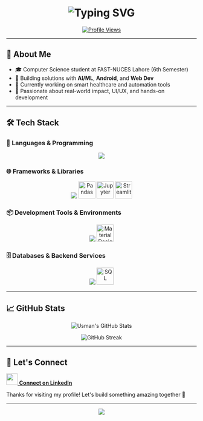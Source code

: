 <h1 align="center">
  <img src="https://readme-typing-svg.demolab.com?font=Fira+Code&weight=500&size=28&pause=1000&color=1F75FE&center=true&vCenter=true&width=600&lines=Hi%2C+I'm+Usman+Zafar+%F0%9F%91%8B;ML+Developer+%7C+Android+Dev+%7C+Web+Dev;Let's+Build+Together!+%F0%9F%9A%80" alt="Typing SVG" />
</h1>

<p align="center">
  <a href="https://github.com/syed-muhammad-usman-zafar">
    <img src="https://komarev.com/ghpvc/?username=syed-muhammad-usman-zafar&label=Profile+Views&color=1F75FE&style=flat-square" alt="Profile Views"/>
  </a>
</p>

---

## 🧠 About Me
- 🎓 Computer Science student at FAST-NUCES Lahore (6th Semester)  
- 🔭 Building solutions with **AI/ML**, **Android**, and **Web Dev**  
- 🌱 Currently working on smart healthcare and automation tools  
- 💬 Passionate about real-world impact, UI/UX, and hands-on development  

---
## 🛠️ Tech Stack


### 📌 Languages & Programming
<p align="center">
  <img src="https://skillicons.dev/icons?i=python,java,kotlin,cpp,c" />
</p>

### 🌐 Frameworks & Libraries
<p align="center">
  <img src="https://skillicons.dev/icons?i=nodejs,express,tensorflow" />
  <img src="https://cdn.jsdelivr.net/gh/devicons/devicon/icons/pandas/pandas-original.svg" width="45" height="45" alt="Pandas"/>
  <img src="https://cdn.jsdelivr.net/gh/devicons/devicon/icons/jupyter/jupyter-original-wordmark.svg" width="45" height="45" alt="Jupyter"/>
  <img src="https://cdn.jsdelivr.net/gh/devicons/devicon/icons/streamlit/streamlit-original.svg" width="45" height="45" alt="Streamlit"/>
</p>

### 📦 Development Tools & Environments
<p align="center">
  <img src="https://skillicons.dev/icons?i=androidstudio,vscode,figma,git,github" />
  <img src="https://cdn.jsdelivr.net/gh/devicons/devicon/icons/materialui/materialui-original.svg" width="45" height="45" alt="Material Design"/>
</p>

### 🗄️ Databases & Backend Services
<p align="center">
  <img src="https://skillicons.dev/icons?i=mongodb,firebase" />
  <img src="https://cdn.jsdelivr.net/gh/devicons/devicon/icons/mysql/mysql-original.svg" width="45" height="45" alt="SQL"/>
</p>


---

## 📈 GitHub Stats
<p align="center">
  <img src="https://github-readme-stats.vercel.app/api?username=syed-muhammad-usman-zafar&show_icons=true&theme=tokyonight&count_private=true&hide=prs" alt="Usman's GitHub Stats"/>
</p>
<p align="center">
  <img src="https://github-readme-streak-stats.herokuapp.com/?user=syed-muhammad-usman-zafar&theme=tokyonight" alt="GitHub Streak"/>
</p>

---

## 🤝 Let's Connect
<p>
  <a href="https://www.linkedin.com/in/usman--zafar/" target="_blank">
    <img src="https://skillicons.dev/icons?i=linkedin" width="30"/> <strong>Connect on LinkedIn</strong>
  </a>
</p>
<p>
  Thanks for visiting my profile! Let's build something amazing together 🚀
</p>

---
<p align="center">
  <img src="https://capsule-render.vercel.app/api?type=waving&color=1F75FE&height=100&section=footer"/>
</p>
